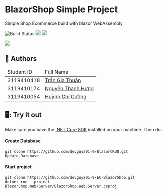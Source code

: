 # BlazorShop Simple Project

Simple Shop Ecommerce build with blazor WebAssembly

![Build Status](https://travis-ci.org/joemccann/dillinger.svg?branch=master)
 ![](https://img.shields.io/github/tag/pandao/editor.md.svg)  ![](https://img.shields.io/bower/v/editor.md.svg) 

![](https://miro.medium.com/max/800/1*c8sQqJ3p2z-WlKQTxjNgSw.png)
## :boy: Authors 
<table>
  <thead>
    <td>Student ID</td>
    <td>Full Name</td>
  </thead>
  <tbody>
    <tr>
      <td>3119410418</td>
      <td> <a href="https://github.com/devguy201-9">Trần Gia Thuân</a> </td>
    </tr>
    <tr>
      <td>3119410174</td>
      <td> <a href="https://github.com/latecomersSS">Nguyễn Thanh Hưng</a> </td>
    </tr>
    <tr>
      <td>3119410054</td>
      <td> <a href="https://github.com/HCCuong">Huỳnh Chí Cường</a> </td>
    </tr>
  </tbody>
</table>


## 🖥️: Try it out

Make sure you have the [.NET Core SDK](https://dotnet.microsoft.com/download) installed on your machine. Then do:

#### Create Database

```
git clone https://github.com/devguy201-9/BlazorCRUD.git
Update-Database
```
#### Start project

```
git clone https://github.com/devguy201-9/EC-BlazorShop.git
dotnet run --project BlazorShop.Web/Server/BlazorShop.Web.Server.csproj
```
